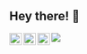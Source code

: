 ## Hey there! :wave:

<a href="https://www.instagram.com/_not_akansha/">
  <img align="left" alt="Akanksha's Instagram" width="22px" src="https://raw.githubusercontent.com/hussainweb/hussainweb/main/icons/instagram.png" />
</a>
<a href="https://discordapp.com/users/akanksha25">
  <img align="left" alt="Akanksha's Discord" width="22px" src="https://raw.githubusercontent.com/peterthehan/peterthehan/master/assets/discord.svg" />
</a>
<a href="https://www.linkedin.com/in/akankksha25/">
  <img align="left" alt="Akanksha's LinkedIN" width="22px" src="https://raw.githubusercontent.com/peterthehan/peterthehan/master/assets/linkedin.svg" />
</a>
 
<a href="https://github.com/ak2502/github-readme-stats">
  <img align="left" src="https://github-readme-stats.vercel.app/api?username=ak2502&theme=midnight-purple&show_icons=true" />
</a> 
<!-- <a href="https://github.com/ak2502/convoychat">
  <img align="center" src="https://github-readme-stats.vercel.app/api/top-langs/?username=ak2502&layout=compact)](https://github.com/ak2502/github-readme-stats" /> 
</a> -->

